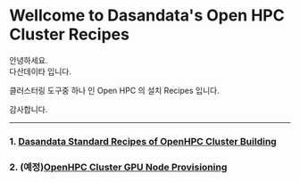 # Wellcome to Dasandata's Open HPC Cluster Recipes
안녕하세요.  
다산데이타 입니다.  

클러스터링 도구중 하나 인 Open HPC 의 설치 Recipes 입니다.  

감사합니다.
***

### 1. [Dasandata Standard Recipes of OpenHPC Cluster Building][1]

[1]:https://github.com/dasandata/open_hpc/blob/master/Dasandata%20Standard%20Recipes%20of%20OpenHPC%20Cluster%20Building%20(v1.3.3-CentOS7.4%20Base%20OS).md

### 2. (예정)[OpenHPC Cluster GPU Node Provisioning][2]

[2]:https://github.com/dasandata/open_hpc/blob/master/Dasandata%20Standard%20Recipes%20of%20GPU%20Node%20on%20OpenHPC%20Cluster%20(v1.3.3-CentOS7.4%20Base%20OS)%5B2018.02%5D.md
